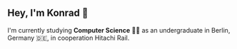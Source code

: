 ## Hey, I'm Konrad 👋

I'm currently studying **Computer Science** 👨‍💻 as an undergraduate in Berlin, Germany 🇩🇪, in cooperation Hitachi Rail.
